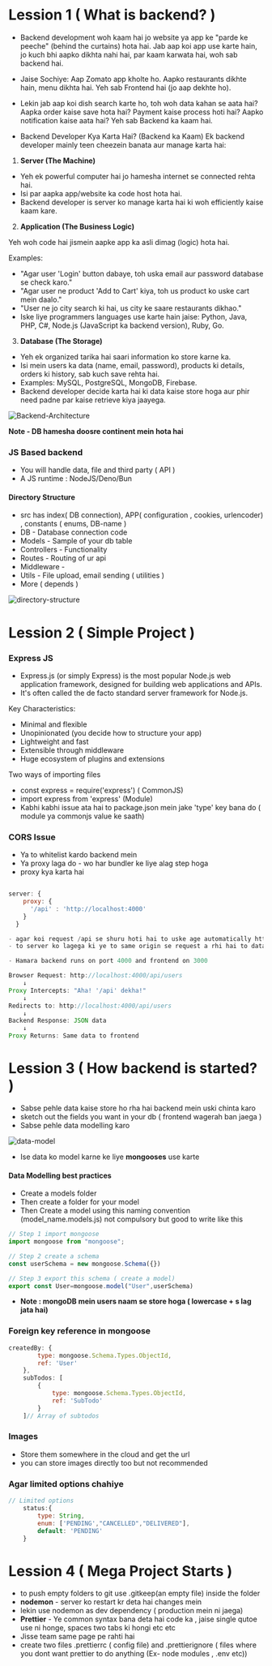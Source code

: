 # Lession 1 ( What is backend? )

- Backend development woh kaam hai jo website ya app ke "parde ke peeche" (behind the curtains) hota hai. Jab aap koi app use karte hain, jo kuch bhi aapko dikhta nahi hai, par kaam karwata hai, woh sab backend hai.

- Jaise Sochiye: Aap Zomato app kholte ho. Aapko restaurants dikhte hain, menu dikhta hai. Yeh sab Frontend hai (jo aap dekhte ho).
- Lekin jab aap koi dish search karte ho, toh woh data kahan se aata hai? Aapka order kaise save hota hai? Payment kaise process hoti hai? Aapko notification kaise aata hai? Yeh sab Backend ka kaam hai.
- Backend Developer Kya Karta Hai? (Backend ka Kaam)
Ek backend developer mainly teen cheezein banata aur manage karta hai:

1. **Server (The Machine)**

- Yeh ek powerful computer hai jo hamesha internet se connected rehta hai.
- Isi par aapka app/website ka code host hota hai.
- Backend developer is server ko manage karta hai ki woh efficiently kaise kaam kare.

2. **Application (The Business Logic)**

Yeh woh code hai jismein aapke app ka asli dimag (logic) hota hai.

Examples:

- "Agar user 'Login' button dabaye, toh uska email aur password database se check karo."
- "Agar user ne product 'Add to Cart' kiya, toh us product ko uske cart mein daalo."
- "User ne jo city search ki hai, us city ke saare restaurants dikhao."
- Iske liye programmers languages use karte hain jaise: Python, Java, PHP, C#, Node.js (JavaScript ka backend version), Ruby, Go.

3. **Database (The Storage)**

- Yeh ek organized tarika hai saari information ko store karne ka.
- Isi mein users ka data (name, email, password), products ki details, orders ki history, sab kuch save rehta hai.
- Examples: MySQL, PostgreSQL, MongoDB, Firebase.
- Backend developer decide karta hai ki data kaise store hoga aur phir need padne par kaise retrieve kiya jaayega.

![Backend-Architecture](./images/backend-archi.png)

**Note - DB hamesha doosre continent mein hota hai**


### JS Based backend

- You will handle data, file and third party ( API )
- A JS runtime : NodeJS/Deno/Bun

#### Directory Structure

- src has index( DB connection),  APP( configuration , cookies, urlencoder) , constants ( enums, DB-name )
- DB - Database connection code
- Models - Sample of your db table
- Controllers - Functionality
- Routes - Routing of ur api
- Middleware - 
- Utils - File upload, email sending ( utilities )
- More ( depends )

![directory-structure](./images/directory-structure.png)

# Lession 2 ( Simple Project )

### Express JS

- Express.js (or simply Express) is the most popular Node.js web application framework, designed for building web applications and APIs.
- It's often called the de facto standard server framework for Node.js.

Key Characteristics:

- Minimal and flexible
- Unopinionated (you decide how to structure your app)
- Lightweight and fast
- Extensible through middleware
- Huge ecosystem of plugins and extensions

Two ways of importing files

- const express = require('express') ( CommonJS)
- import express from 'express' (Module)
- Kabhi kabhi issue ata hai to package.json mein jake 'type' key bana do ( module ya commonjs value ke saath)

### CORS Issue

- Ya to whitelist kardo backend mein
- Ya proxy laga do - wo har bundler ke liye alag step hoga 
- proxy kya karta hai 

```jsx

server: {
    proxy: {
      '/api' : 'http://localhost:4000'
    }
  }

- agar koi request /api se shuru hoti hai to uske age automatically http://localhost:4000 ye  lag jaega
- to server ko lagega ki ye to same origin se request a rhi hai to data de dega

- Hamara backend runs on port 4000 and frontend on 3000

Browser Request: http://localhost:4000/api/users
    ↓
Proxy Intercepts: "Aha! '/api' dekha!"
    ↓
Redirects to: http://localhost:4000/api/users
    ↓
Backend Response: JSON data
    ↓
Proxy Returns: Same data to frontend

```

# Lession 3 ( How backend is started? )

- Sabse pehle data kaise store ho rha hai backend mein uski chinta karo
- sketch out the fields you want in your db ( frontend wagerah ban jaega )
- Sabse pehle data modelling karo

![data-model](./images/data-model.png.png)

- Ise data ko model karne ke liye **mongooses** use karte

#### Data Modelling best practices

- Create a models folder 
- Then create a folder for your model
- Then Create a model using this naming convention (model_name.models.js) not compulsory but good to write like this


```javascript
// Step 1 import mongoose
import mongoose from "mongoose";

// Step 2 create a schema
const userSchema = new mongoose.Schema({})

// Step 3 export this schema ( create a model)
export const User=mongoose.model("User",userSchema)
```

- **Note : mongoDB mein users naam se store hoga ( lowercase + s lag jata hai)**


### Foreign key reference in mongoose

```jsx
createdBy: {
        type: mongoose.Schema.Types.ObjectId,
        ref: 'User'
    },
    subTodos: [
        {
            type: mongoose.Schema.Types.ObjectId,
            ref: 'SubTodo'
        }
    ]// Array of subtodos
```

### Images

- Store them somewhere in the cloud and get the url
- you can store images directly too but not recommended

### Agar limited options chahiye

```jsx
// Limited options
    status:{
        type: String,
        enum: ['PENDING',"CANCELLED","DELIVERED"],
        default: 'PENDING'
    }
```


# Lession 4 ( Mega Project Starts )

- to push empty folders to git use .gitkeep(an empty file) inside the folder
- **nodemon** - server ko restart kr deta hai changes mein
- lekin use nodemon as dev dependency ( production mein ni jaega)
- **Prettier** - Ye common syntax bana deta hai code ka , jaise single qutoe use ni honge, spaces two tabs ki hongi etc etc
- Jisse team same page pe rahti hai
- create two files .prettierrc ( config file) and .prettierignore ( files where you dont want prettier to do anything (Ex- node modules , .env etc))

